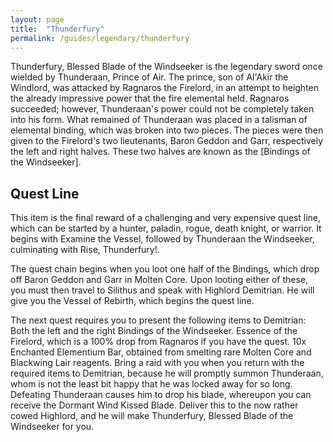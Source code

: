 ```yaml
---
layout: page
title:  "Thunderfury"
permalink: /guides/legendary/thunderfury
---
```

Thunderfury, Blessed Blade of the Windseeker is the legendary sword once wielded by Thunderaan, Prince of Air. The prince, son of Al'Akir the Windlord, was attacked by Ragnaros the Firelord, in an attempt to heighten the already impressive power that the fire elemental held. Ragnaros succeeded; however, Thunderaan's power could not be completely taken into his form. What remained of Thunderaan was placed in a talisman of elemental binding, which was broken into two pieces. The pieces were then given to the Firelord's two lieutenants, Baron Geddon and Garr, respectively the left and right halves. These two halves are known as the [Bindings of the Windseeker].

## Quest Line

This item is the final reward of a challenging and very expensive quest line, which can be started by a hunter, paladin, rogue, death knight, or warrior. It begins with Examine the Vessel, followed by Thunderaan the Windseeker, culminating with Rise, Thunderfury!.

The quest chain begins when you loot one half of the Bindings, which drop off Baron Geddon and Garr in Molten Core. Upon looting either of these, you must then travel to Silithus and speak with Highlord Demitrian. He will give you the  Vessel of Rebirth, which begins the quest line.

The next quest requires you to present the following items to Demitrian:
Both the left and the right Bindings of the Windseeker.
 Essence of the Firelord, which is a 100% drop from Ragnaros if you have the quest.
10x  Enchanted Elementium Bar, obtained from smelting rare Molten Core and Blackwing Lair reagents.
Bring a raid with you when you return with the required items to Demitrian, because he will promptly summon Thunderaan, whom is not the least bit happy that he was locked away for so long. Defeating Thunderaan causes him to drop his blade, whereupon you can receive the  Dormant Wind Kissed Blade. Deliver this to the now rather cowed Highlord, and he will make Thunderfury, Blessed Blade of the Windseeker for you.